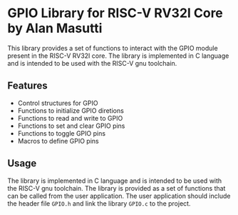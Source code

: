 # GPIO Library for RISC-V RV32I Core by Alan Masutti
This library provides a set of functions to interact with the GPIO module present in the RISC-V RV32I core. The library is implemented in C language and is intended to be used with the RISC-V gnu toolchain.

## Features
 - Control structures for GPIO
 - Functions to initialize GPIO diretions
 - Functions to read and write to GPIO
 - Functions to set and clear GPIO pins
 - Functions to toggle GPIO pins
 - Macros to define GPIO pins

## Usage
The library is implemented in C language and is intended to be used with the RISC-V gnu toolchain. The library is provided as a set of functions that can be called from the user application. The user application should include the header file `GPIO.h` and link the library `GPIO.c` to the project.
